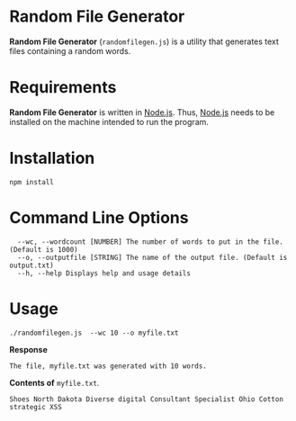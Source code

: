 # Random File Generator

**Random File Generator** (`randomfilegen.js`) is a utility that generates text files containing a random words.

# Requirements

**Random File Generator** is written in [Node.js](https://nodejs.org/en/download/). Thus, [Node.js](https://nodejs.org/en/download/)
needs to be installed on the machine intended to run the program.

# Installation

`npm install`

# Command Line Options

```text
  --wc, --wordcount [NUMBER] The number of words to put in the file. (Default is 1000)
  --o, --outputfile [STRING] The name of the output file. (Default is output.txt)
  --h, --help Displays help and usage details

```

# Usage

`./randomfilegen.js  --wc 10 --o myfile.txt`

**Response**

`The file, myfile.txt was generated with 10 words.`

**Contents of** `myfile.txt`.

`Shoes North Dakota Diverse digital Consultant Specialist Ohio Cotton strategic XSS`
